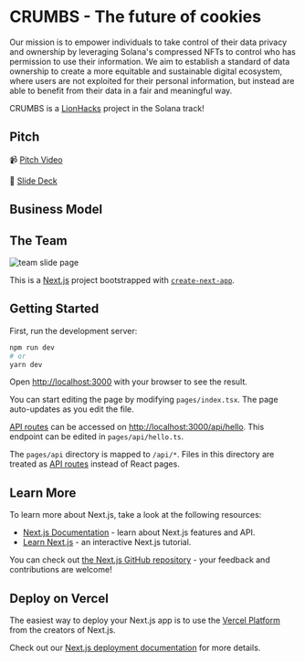 # CRUMBS - The future of cookies
 Our mission is to empower individuals to take control of their data privacy and ownership by leveraging Solana's compressed NFTs to control who has permission to use their information. We aim to establish a standard of data ownership to create a more equitable and sustainable digital ecosystem, where users are not exploited for their personal information, but instead are able to benefit from their data in a fair and meaningful way.

CRUMBS is a [LionHacks](https://lionhack.xyz/) project in the Solana track!

## Pitch

<!-- VIDEO -->

📹 [Pitch Video](youtube.url)

👀 [Slide Deck](/path/to/slide_deck.pdf)

<!-- Problems/challenges addressed -->

<!-- The solution -->

<!-- Why is this important to us? -->

## Business Model

## The Team

![team slide page](path/to/team.jpg)








This is a [Next.js](https://nextjs.org/) project bootstrapped with [`create-next-app`](https://github.com/vercel/next.js/tree/canary/packages/create-next-app).

## Getting Started

First, run the development server:

```bash
npm run dev
# or
yarn dev
```

Open [http://localhost:3000](http://localhost:3000) with your browser to see the result.

You can start editing the page by modifying `pages/index.tsx`. The page auto-updates as you edit the file.

[API routes](https://nextjs.org/docs/api-routes/introduction) can be accessed on [http://localhost:3000/api/hello](http://localhost:3000/api/hello). This endpoint can be edited in `pages/api/hello.ts`.

The `pages/api` directory is mapped to `/api/*`. Files in this directory are treated as [API routes](https://nextjs.org/docs/api-routes/introduction) instead of React pages.

## Learn More

To learn more about Next.js, take a look at the following resources:

- [Next.js Documentation](https://nextjs.org/docs) - learn about Next.js features and API.
- [Learn Next.js](https://nextjs.org/learn) - an interactive Next.js tutorial.

You can check out [the Next.js GitHub repository](https://github.com/vercel/next.js/) - your feedback and contributions are welcome!

## Deploy on Vercel

The easiest way to deploy your Next.js app is to use the [Vercel Platform](https://vercel.com/new?utm_medium=default-template&filter=next.js&utm_source=create-next-app&utm_campaign=create-next-app-readme) from the creators of Next.js.

Check out our [Next.js deployment documentation](https://nextjs.org/docs/deployment) for more details.
